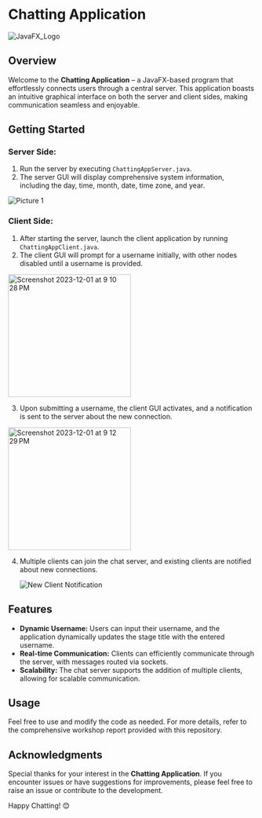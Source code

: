 # Chatting Application

![JavaFX_Logo](https://github.com/darpanITadept/Chatting_Application/assets/112990024/1b97c300-5073-49ea-a4c7-14700338a5c7)

## Overview

Welcome to the **Chatting Application** – a JavaFX-based program that effortlessly connects users through a central server. This application boasts an intuitive graphical interface on both the server and client sides, making communication seamless and enjoyable.

## Getting Started

### Server Side:

1. Run the server by executing `ChattingAppServer.java`.
2. The server GUI will display comprehensive system information, including the day, time, month, date, time zone, and year.

![Picture 1](https://github.com/darpanITadept/Chatting_Application/assets/112990024/5d73d8f0-c093-4f57-814e-3b3252fc220e)

### Client Side:

1. After starting the server, launch the client application by running `ChattingAppClient.java`.
2. The client GUI will prompt for a username initially, with other nodes disabled until a username is provided.

<img width="250" alt="Screenshot 2023-12-01 at 9 10 28 PM" src="https://github.com/darpanITadept/Chatting_Application/assets/112990024/c46cb3fe-1521-40ee-b354-1f09b333fdac">

3. Upon submitting a username, the client GUI activates, and a notification is sent to the server about the new connection.

<img width="250" alt="Screenshot 2023-12-01 at 9 12 29 PM" src="https://github.com/darpanITadept/Chatting_Application/assets/112990024/31c7e014-5fbc-42c8-815c-b5620802ccd6">

4. Multiple clients can join the chat server, and existing clients are notified about new connections.

   ![New Client Notification](screenshots/new_client_notification.png)

## Features

- **Dynamic Username:** Users can input their username, and the application dynamically updates the stage title with the entered username.
- **Real-time Communication:** Clients can efficiently communicate through the server, with messages routed via sockets.
- **Scalability:** The chat server supports the addition of multiple clients, allowing for scalable communication.


## Usage

Feel free to use and modify the code as needed. For more details, refer to the comprehensive workshop report provided with this repository.

## Acknowledgments

Special thanks for your interest in the **Chatting Application**. If you encounter issues or have suggestions for improvements, please feel free to raise an issue or contribute to the development.

Happy Chatting! 😊
